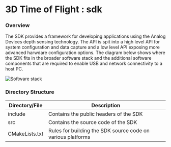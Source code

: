 # 3D Time of Flight : sdk 

### Overview
The SDK provides a framework for developing applications using the Analog Devices depth sensing technology. The API is spit into a high level API for system configuration and data capture and a low level API exposing more advanced harwdare configuration options. The diagram below shows where the SDK fits in the broader software stack and the additional software components that are required to enable USB and network connectivity to a host PC.

![Software stack](https://github.com/analogdevicesinc/aditof_sdk/blob/master/doc/img/sdk_software_stack.png)

### Directory Structure
| Directory/File | Description |
| --------- | ----------- |
| include | Contains the public headers of the SDK |
| src | Contains the source code of the SDK |
| CMakeLists.txt | Rules for building the SDK source code on various platforms |
